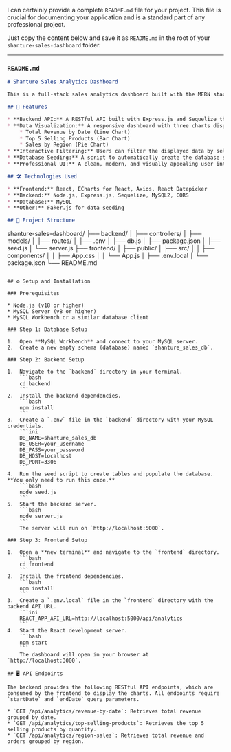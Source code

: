 I can certainly provide a complete `README.md` file for your project. This file is crucial for documenting your application and is a standard part of any professional project.

Just copy the content below and save it as `README.md` in the root of your `shanture-sales-dashboard` folder.

-----

### `README.md`

```markdown
# Shanture Sales Analytics Dashboard

This is a full-stack sales analytics dashboard built with the MERN stack (MySQL, Express, React, Node.js). The application visualizes sample sales data, allowing users to view key metrics through interactive charts and filter data by a specific date range.

## 🚀 Features

* **Backend API:** A RESTful API built with Express.js and Sequelize that connects to a MySQL database.
* **Data Visualization:** A responsive dashboard with three charts displaying:
    * Total Revenue by Date (Line Chart)
    * Top 5 Selling Products (Bar Chart)
    * Sales by Region (Pie Chart)
* **Interactive Filtering:** Users can filter the displayed data by selecting a custom date range.
* **Database Seeding:** A script to automatically create the database schema and populate it with realistic, large-scale sample data.
* **Professional UI:** A clean, modern, and visually appealing user interface with a dark theme.

## 🛠️ Technologies Used

* **Frontend:** React, ECharts for React, Axios, React Datepicker
* **Backend:** Node.js, Express.js, Sequelize, MySQL2, CORS
* **Database:** MySQL
* **Other:** Faker.js for data seeding

## 📂 Project Structure

```

shanture-sales-dashboard/
├── backend/
│   ├── controllers/
│   ├── models/
│   ├── routes/
│   ├── .env
│   ├── db.js
│   ├── package.json
│   ├── seed.js
│   └── server.js
├── frontend/
│   ├── public/
│   ├── src/
│   │   ├── components/
│   │   ├── App.css
│   │   └── App.js
│   ├── .env.local
│   └── package.json
└── README.md

````

## ⚙️ Setup and Installation

### Prerequisites

* Node.js (v18 or higher)
* MySQL Server (v8 or higher)
* MySQL Workbench or a similar database client

### Step 1: Database Setup

1.  Open **MySQL Workbench** and connect to your MySQL server.
2.  Create a new empty schema (database) named `shanture_sales_db`.

### Step 2: Backend Setup

1.  Navigate to the `backend` directory in your terminal.
    ```bash
    cd backend
    ```
2.  Install the backend dependencies.
    ```bash
    npm install
    ```
3.  Create a `.env` file in the `backend` directory with your MySQL credentials.
    ```ini
    DB_NAME=shanture_sales_db
    DB_USER=your_username
    DB_PASS=your_password
    DB_HOST=localhost
    DB_PORT=3306
    ```
4.  Run the seed script to create tables and populate the database. **You only need to run this once.**
    ```bash
    node seed.js
    ```
5.  Start the backend server.
    ```bash
    node server.js
    ```
    The server will run on `http://localhost:5000`.

### Step 3: Frontend Setup

1.  Open a **new terminal** and navigate to the `frontend` directory.
    ```bash
    cd frontend
    ```
2.  Install the frontend dependencies.
    ```bash
    npm install
    ```
3.  Create a `.env.local` file in the `frontend` directory with the backend API URL.
    ```ini
    REACT_APP_API_URL=http://localhost:5000/api/analytics
    ```
4.  Start the React development server.
    ```bash
    npm start
    ```
    The dashboard will open in your browser at `http://localhost:3000`.

## 🖥️ API Endpoints

The backend provides the following RESTful API endpoints, which are consumed by the frontend to display the charts. All endpoints require `startDate` and `endDate` query parameters.

* `GET /api/analytics/revenue-by-date`: Retrieves total revenue grouped by date.
* `GET /api/analytics/top-selling-products`: Retrieves the top 5 selling products by quantity.
* `GET /api/analytics/region-sales`: Retrieves total revenue and orders grouped by region.

````

